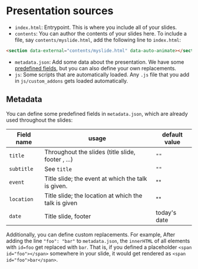 # Presentation sources

- `index.html`: Entrypoint. This is where you include all of your slides.
- `contents`: You can author the contents of your slides here. To include a file, say `contents/myslide.html`, add the following line to `index.html`:
```html
<section data-external="contents/myslide.html" data-auto-animate></section>
```
- `metadata.json`: Add some data about the presentation. We have some [predefined fields](#metadata), but you can also define your own replacements.
- `js`: Some scripts that are automatically loaded. Any `.js` file that you add in `js/custom_addons` gets loaded automatically.


## Metadata 

You can define some predefined fields in `metadata.json`, which are already used 
throughout the slides:

| Field name | usage                                             | default value |               
| ---------- | ------------------------------------------------- | --------------| 
| `title`    | Throughout the slides (title slide, footer , ...) | `""`          |  
| `subtitle` | See `title`                                       | `""`          |
| `event`    | Title slide; the event at which the talk is given. | ""| 
| `location` | Title slide; the location at which the talk is given | "" |
| `date`     | Title slide, footer                               | today's date  |


Additionally, you can define custom replacements. For example,
After adding the line `"foo": "bar"` to `metadata.json`, the `innerHTML`
of all elements with `id=foo` get replaced with `bar`. That is, 
if you defined a placeholder `<span id="foo"></span>` somewhere in your slide,
it would get rendered as `<span id="foo">bar</span>`.


